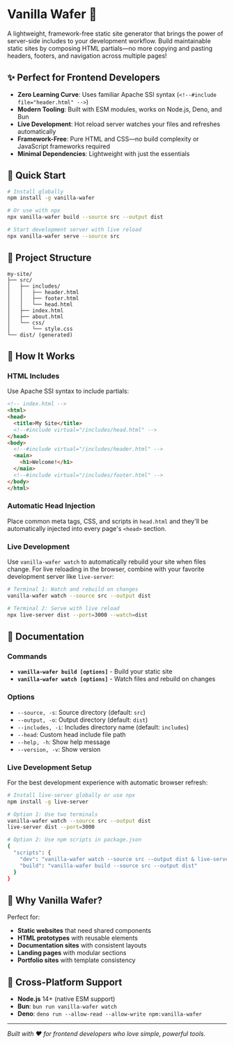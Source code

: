 # Vanilla Wafer 🍪

A lightweight, framework-free static site generator that brings the power of server-side includes to your development workflow. Build maintainable static sites by composing HTML partials—no more copying and pasting headers, footers, and navigation across multiple pages!

## ✨ Perfect for Frontend Developers

- **Zero Learning Curve**: Uses familiar Apache SSI syntax (`<!--#include file="header.html" -->`)
- **Modern Tooling**: Built with ESM modules, works on Node.js, Deno, and Bun
- **Live Development**: Hot reload server watches your files and refreshes automatically
- **Framework-Free**: Pure HTML and CSS—no build complexity or JavaScript frameworks required
- **Minimal Dependencies**: Lightweight with just the essentials

## 🚀 Quick Start

```bash
# Install globally
npm install -g vanilla-wafer

# Or use with npx
npx vanilla-wafer build --source src --output dist

# Start development server with live reload
npx vanilla-wafer serve --source src
```

## 📁 Project Structure

```
my-site/
├── src/
│   ├── includes/
│   │   ├── header.html
│   │   ├── footer.html
│   │   └── head.html
│   ├── index.html
│   ├── about.html
│   └── css/
│       └── style.css
└── dist/ (generated)
```

## 🔧 How It Works

### HTML Includes
Use Apache SSI syntax to include partials:

```html
<!-- index.html -->
<html>
<head>
  <title>My Site</title>
  <!--#include virtual="/includes/head.html" -->
</head>
<body>
  <!--#include virtual="/includes/header.html" -->
  <main>
    <h1>Welcome!</h1>
  </main>
  <!--#include virtual="/includes/footer.html" -->
</body>
</html>
```

### Automatic Head Injection
Place common meta tags, CSS, and scripts in `head.html` and they'll be automatically injected into every page's `<head>` section.

### Live Development
Use `vanilla-wafer watch` to automatically rebuild your site when files change. For live reloading in the browser, combine with your favorite development server like `live-server`:

```bash
# Terminal 1: Watch and rebuild on changes
vanilla-wafer watch --source src --output dist

# Terminal 2: Serve with live reload
npx live-server dist --port=3000 --watch=dist
```

## 📖 Documentation

### Commands

- **`vanilla-wafer build [options]`** - Build your static site
- **`vanilla-wafer watch [options]`** - Watch files and rebuild on changes

### Options

- `--source, -s`: Source directory (default: `src`)
- `--output, -o`: Output directory (default: `dist`)
- `--includes, -i`: Includes directory name (default: `includes`)
- `--head`: Custom head include file path
- `--help, -h`: Show help message
- `--version, -v`: Show version

### Live Development Setup

For the best development experience with automatic browser refresh:

```bash
# Install live-server globally or use npx
npm install -g live-server

# Option 1: Use two terminals
vanilla-wafer watch --source src --output dist
live-server dist --port=3000

# Option 2: Use npm scripts in package.json
{
  "scripts": {
    "dev": "vanilla-wafer watch --source src --output dist & live-server dist --port=3000 --wait=500",
    "build": "vanilla-wafer build --source src --output dist"
  }
}
```

## 🌟 Why Vanilla Wafer?

Perfect for:
- **Static websites** that need shared components
- **HTML prototypes** with reusable elements
- **Documentation sites** with consistent layouts
- **Landing pages** with modular sections
- **Portfolio sites** with template consistency

## 🔗 Cross-Platform Support

- **Node.js** 14+ (native ESM support)
- **Bun**: `bun run vanilla-wafer watch`
- **Deno**: `deno run --allow-read --allow-write npm:vanilla-wafer`

---

*Built with ❤️ for frontend developers who love simple, powerful tools.*